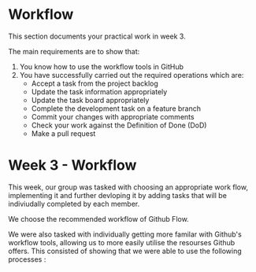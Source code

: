# Workflow

This section documents your practical work in week 3.

The main requirements are to show that:

1. You know how to use the workflow tools in GitHub
2. You have successfully carried out the required operations which are:
   * Accept a task from the project backlog
   * Update the task information appropriately
   * Update the task board appropriately
   * Complete the development task on a feature branch
   * Commit your changes with appropriate comments
   * Check your work against the Definition of Done (DoD)
   * Make a pull request

  
# Week 3 - Workflow 

This week, our group was tasked with choosing an appropriate work flow, implementing it and further devloping it by adding tasks that will be indiviudally completed by each member. 

We choose the recommended workflow of Github Flow. 

We were also tasked with individually getting more familar with Github's workflow tools, allowing us to more easily utilise the resourses Github offers. This consisted of showing that we were able to use the following processes : 
